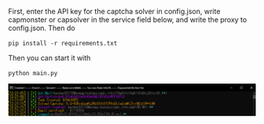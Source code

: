 First, enter the API key for the captcha solver in config.json, write capmonster or capsolver in the service field below, and write the proxy to config.json.
Then do 
```
pip install -r requirements.txt
```
Then you can start it with 
```
python main.py
```
![image](/image.png)
